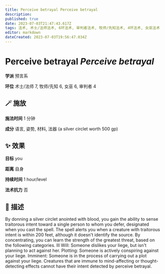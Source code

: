 ```yaml
---
title: Perceive betrayal Perceive betrayal
description: 
published: true
date: 2023-07-03T21:47:43.617Z
tags: 法术, 术士/法师法术, 6环法术, 审判者法术, 牧师/先知法术, 4环法术, 女巫法术, 预言系, 7环法术
editor: markdown
dateCreated: 2023-07-03T19:56:47.034Z
---
```


# **Perceive betrayal** *Perceive betrayal*

**学派** 预言系 

**环位** 术士/法师 7, 牧师/先知 6, 女巫 6, 审判者 4

## 🪄 施放

**施法时间** 1 分钟

**成分** 语言, 姿势, 材料, 法器 (a silver circlet worth 500 gp)

## ✨ 效果 

**目标** you 

**距离** 自身  

**持续时间** 1 hour/level 

**法术抗力** 否

## 📖 描述

By donning a silver circlet anointed with blood, you gain the ability to sense traitorous intent toward a single person to whom you defer, designated when you cast the spell. The spell alerts you when a creature with traitorous intent is within 200 feet, although it doesn't identify the source. By concentrating, you can learn the strength of the greatest threat, based on the following categories.  Ill Will: Someone dislikes your liege, but isn't planning to act against her.  Plotting: Someone is actively conspiring against your liege.  Imminent: Someone is in the process of carrying out a plot against your liege.  Creatures that are immune to mind-affecting or thought-detecting effects cannot have their intent detected by perceive betrayal.
    